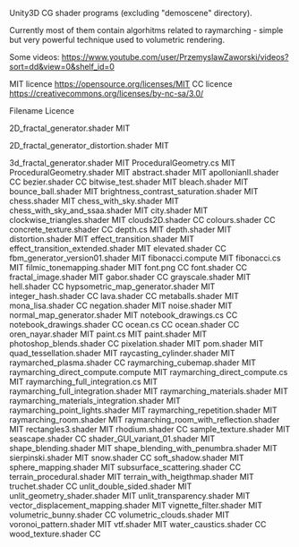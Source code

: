 Unity3D CG shader programs (excluding "demoscene" directory).

Currently most of them contain algorhitms related to raymarching - simple but very powerful technique used to volumetric rendering.

Some videos: https://www.youtube.com/user/PrzemyslawZaworski/videos?sort=dd&view=0&shelf_id=0

MIT licence https://opensource.org/licenses/MIT
CC licence https://creativecommons.org/licenses/by-nc-sa/3.0/

Filename                                Licence

2D_fractal_generator.shader               MIT

2D_fractal_generator_distortion.shader	  MIT

3d_fractal_generator.shader               MIT
ProceduralGeometry.cs                     MIT
ProceduralGeometry.shader                 MIT
abstract.shader                           MIT
apollonianII.shader                        CC
bezier.shader                              CC
bitwise_test.shader                       MIT
bleach.shader                             MIT
bounce_ball.shader                        MIT
brightness_contrast_saturation.shader	    MIT
chess.shader                              MIT
chess_with_sky.shader                     MIT
chess_with_sky_and_ssaa.shader            MIT
city.shader                               MIT
clockwise_triangles.shader                MIT
clouds2D.shader                            CC
colours.shader                             CC
concrete_texture.shader                    CC
depth.cs                                  MIT
depth.shader                              MIT
distortion.shader                         MIT
effect_transition.shader                  MIT
effect_transition_extended.shader         MIT
elevated.shader                            CC
fbm_generator_version01.shader            MIT
fibonacci.compute                         MIT
fibonacci.cs                              MIT
filmic_tonemapping.shader                 MIT
font.png                                   CC
font.shader                                CC
fractal_image.shader                      MIT
gabor.shader                               CC
grayscale.shader                          MIT
hell.shader                                CC
hypsometric_map_generator.shader          MIT
integer_hash.shader                        CC
lava.shader                                CC
metaballs.shader                          MIT
mona_lisa.shader                           CC
negation.shader                           MIT
noise.shader                              MIT
normal_map_generator.shader               MIT
notebook_drawings.cs                       CC
notebook_drawings.shader                   CC
ocean.cs                                   CC
ocean.shader                               CC
oren_nayar.shader                         MIT
paint.cs                                  MIT
paint.shader                              MIT
photoshop_blends.shader                    CC
pixelation.shader                         MIT
pom.shader                                MIT
quad_tessellation.shader                  MIT
raycasting_cylinder.shader                MIT
raymarched_plasma.shader                   CC
raymarching_cubemap.shader                MIT
raymarching_direct_compute.compute        MIT
raymarching_direct_compute.cs             MIT
raymarching_full_integration.cs           MIT
raymarching_full_integration.shader       MIT
raymarching_materials.shader              MIT
raymarching_materials_integration.shader  MIT
raymarching_point_lights.shader           MIT
raymarching_repetition.shader             MIT
raymarching_room.shader                   MIT
raymarching_room_with_reflection.shader   MIT
rectangles3.shader                        MIT
rhodium.shader                             CC
sample_texture.shader                     MIT
seascape.shader                            CC
shader_GUI_variant_01.shader              MIT
shape_blending.shader                     MIT
shape_blending_with_penumbra.shader	      MIT
sierpinski.shader                         MIT
snow.shader                                CC
soft_shadow.shader                        MIT
sphere_mapping.shader                     MIT
subsurface_scattering.shader               CC
terrain_procedural.shader                 MIT
terrain_with_heigthmap.shader             MIT
truchet.shader                             CC
unlit_double_sided.shader                 MIT
unlit_geometry_shader.shader              MIT
unlit_transparency.shader                 MIT
vector_displacement_mapping.shader        MIT
vignette_filter.shader                    MIT
volumetric_bunny.shader                    CC
volumetric_clouds.shader                  MIT
voronoi_pattern.shader                    MIT
vtf.shader                                MIT
water_caustics.shader                      CC
wood_texture.shader                        CC
